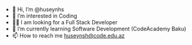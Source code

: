 - 👋 Hi, I’m @huseynhs
- 👀 I’m interested in Coding
- 👨‍💻 I am looking for a Full Stack Developer
- 🌱 I’m currently learning Software Development (CodeAcademy Baku)
- 📫 How to reach me huseynsh@code.edu.az

